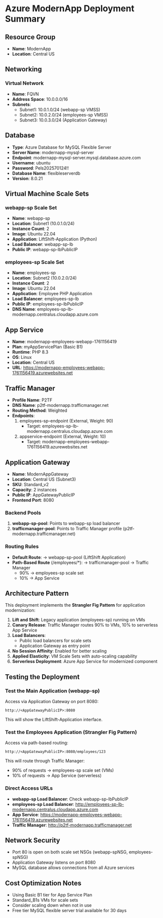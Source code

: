 # Azure ModernApp Deployment Summary

## Resource Group
- **Name**: ModernApp
- **Location**: Central US

## Networking

### Virtual Network
- **Name**: FQVN
- **Address Space**: 10.0.0.0/16
- **Subnets**:
  - Subnet1: 10.0.1.0/24 (webapp-sp VMSS)
  - Subnet2: 10.0.2.0/24 (employees-sp VMSS)
  - Subnet3: 10.0.3.0/24 (Application Gateway)

## Database
- **Type**: Azure Database for MySQL Flexible Server
- **Server Name**: modernapp-mysql-server
- **Endpoint**: modernapp-mysql-server.mysql.database.azure.com
- **Username**: ubuntu
- **Password**: Pels202570124$!$!
- **Database Name**: flexibleserverdb
- **Version**: 8.0.21

## Virtual Machine Scale Sets

### webapp-sp Scale Set
- **Name**: webapp-sp
- **Location**: Subnet1 (10.0.1.0/24)
- **Instance Count**: 2
- **Image**: Ubuntu 22.04
- **Application**: LiftShift-Application (Python)
- **Load Balancer**: webapp-sp-lb
- **Public IP**: webapp-sp-lbPublicIP

### employees-sp Scale Set
- **Name**: employees-sp
- **Location**: Subnet2 (10.0.2.0/24)
- **Instance Count**: 2
- **Image**: Ubuntu 22.04
- **Application**: Employee PHP Application
- **Load Balancer**: employees-sp-lb
- **Public IP**: employees-sp-lbPublicIP
- **DNS Name**: employees-sp-lb-modernapp.centralus.cloudapp.azure.com

## App Service
- **Name**: modernapp-employees-webapp-1761156419
- **Plan**: myAppServicePlan (Basic B1)
- **Runtime**: PHP 8.3
- **OS**: Linux
- **Location**: Central US
- **URL**: https://modernapp-employees-webapp-1761156419.azurewebsites.net

## Traffic Manager
- **Profile Name**: P2TF
- **DNS Name**: p2tf-modernapp.trafficmanager.net
- **Routing Method**: Weighted
- **Endpoints**:
  1. employees-sp-endpoint (External, Weight: 90)
     - Target: employees-sp-lb-modernapp.centralus.cloudapp.azure.com
  2. appservice-endpoint (External, Weight: 10)
     - Target: modernapp-employees-webapp-1761156419.azurewebsites.net

## Application Gateway
- **Name**: ModernAppGateway
- **Location**: Central US (Subnet3)
- **SKU**: Standard_v2
- **Capacity**: 2 instances
- **Public IP**: AppGatewayPublicIP
- **Frontend Port**: 8080

### Backend Pools
1. **webapp-sp-pool**: Points to webapp-sp load balancer
2. **trafficmanager-pool**: Points to Traffic Manager profile (p2tf-modernapp.trafficmanager.net)

### Routing Rules
- **Default Route**: → webapp-sp-pool (LiftShift Application)
- **Path-Based Route** (/employees/*): → trafficmanager-pool → Traffic Manager
  - 90% → employees-sp scale set
  - 10% → App Service

## Architecture Pattern
This deployment implements the **Strangler Fig Pattern** for application modernization:
1. **Lift and Shift**: Legacy application (employees-sp) running on VMs
2. **Canary Release**: Traffic Manager routes 90% to VMs, 10% to serverless App Service
3. **Load Balancers**: 
   - Public load balancers for scale sets
   - Application Gateway as entry point
4. **No Session Affinity**: Enabled for better scaling
5. **Applied Elasticity**: VM Scale Sets with auto-scaling capability
6. **Serverless Deployment**: Azure App Service for modernized component

## Testing the Deployment

### Test the Main Application (webapp-sp)
Access via Application Gateway on port 8080:
```
http://<AppGatewayPublicIP>:8080
```
This will show the LiftShift-Application interface.

### Test the Employees Application (Strangler Fig Pattern)
Access via path-based routing:
```
http://<AppGatewayPublicIP>:8080/employees/123
```
This will route through Traffic Manager:
- 90% of requests → employees-sp scale set (VMs)
- 10% of requests → App Service (serverless)

### Direct Access URLs
- **webapp-sp Load Balancer**: Check webapp-sp-lbPublicIP
- **employees-sp Load Balancer**: http://employees-sp-lb-modernapp.centralus.cloudapp.azure.com
- **App Service**: https://modernapp-employees-webapp-1761156419.azurewebsites.net
- **Traffic Manager**: http://p2tf-modernapp.trafficmanager.net

## Network Security
- Port 80 is open on both scale set NSGs (webapp-spNSG, employees-spNSG)
- Application Gateway listens on port 8080
- MySQL database allows connections from all Azure services

## Cost Optimization Notes
- Using Basic B1 tier for App Service Plan
- Standard_B1s VMs for scale sets
- Consider scaling down when not in use
- Free tier MySQL flexible server trial available for 30 days
